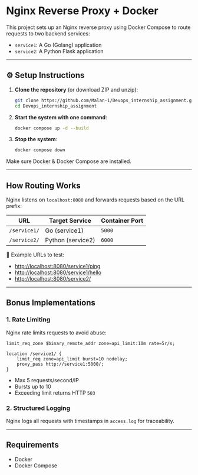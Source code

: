 # Nginx Reverse Proxy + Docker

This project sets up an Nginx reverse proxy using Docker Compose to route requests to two backend services:

- `service1`: A Go (Golang) application
- `service2`: A Python Flask application

---

## ⚙️ Setup Instructions

1. **Clone the repository** (or download ZIP and unzip):
   ```bash
   git clone https://github.com/Malan-1/Devops_internship_assignment.git
   cd Devops_internship_assignment
   ```

2. **Start the system with one command**:
   ```bash
   docker compose up -d --build
   ```

3. **Stop the system**:
   ```bash
   docker compose down
   ```

Make sure Docker & Docker Compose are installed.

---

## How Routing Works

Nginx listens on `localhost:8080` and forwards requests based on the URL prefix:

| URL                         | Target Service | Container Port |
|----------------------------|----------------|----------------|
| `/service1/`               | Go (service1)  | `5000`         |
| `/service2/`               | Python (service2) | `6000`       |

📍 Example URLs to test:
- [http://localhost:8080/service1/ping](http://localhost:8080/service1/ping)
- [http://localhost:8080/service1/hello](http://localhost:8080/service1/hello)
- [http://localhost:8080/service2/](http://localhost:8080/service2/)

---

## Bonus Implementations

### 1. **Rate Limiting**
Nginx rate limits requests to avoid abuse:
```nginx
limit_req_zone $binary_remote_addr zone=api_limit:10m rate=5r/s;

location /service1/ {
    limit_req zone=api_limit burst=10 nodelay;
    proxy_pass http://service1:5000/;
}
```

- Max 5 requests/second/IP
- Bursts up to 10
- Exceeding limit returns HTTP `503`

### 2. **Structured Logging**
Nginx logs all requests with timestamps in `access.log` for traceability.

---

## Requirements

- Docker
- Docker Compose

